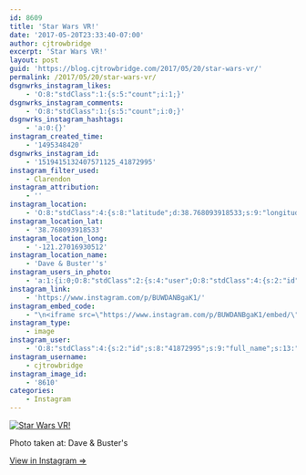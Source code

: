 ```yaml
---
id: 8609
title: 'Star Wars VR!'
date: '2017-05-20T23:33:40-07:00'
author: cjtrowbridge
excerpt: 'Star Wars VR!'
layout: post
guid: 'https://blog.cjtrowbridge.com/2017/05/20/star-wars-vr/'
permalink: /2017/05/20/star-wars-vr/
dsgnwrks_instagram_likes:
    - 'O:8:"stdClass":1:{s:5:"count";i:1;}'
dsgnwrks_instagram_comments:
    - 'O:8:"stdClass":1:{s:5:"count";i:0;}'
dsgnwrks_instagram_hashtags:
    - 'a:0:{}'
instagram_created_time:
    - '1495348420'
dsgnwrks_instagram_id:
    - '1519415132407571125_41872995'
instagram_filter_used:
    - Clarendon
instagram_attribution:
    - ''
instagram_location:
    - 'O:8:"stdClass":4:{s:8:"latitude";d:38.768093918533;s:9:"longitude";d:-121.27016930512;s:4:"name";s:15:"Dave & Buster''s";s:2:"id";i:47522;}'
instagram_location_lat:
    - '38.768093918533'
instagram_location_long:
    - '-121.27016930512'
instagram_location_name:
    - 'Dave & Buster''s'
instagram_users_in_photo:
    - 'a:1:{i:0;O:8:"stdClass":2:{s:4:"user";O:8:"stdClass":4:{s:2:"id";s:9:"194654656";s:9:"full_name";s:11:"The Tajster";s:15:"profile_picture";s:97:"https://scontent.cdninstagram.com/t51.2885-19/s150x150/14288123_1766090897001332_1324390932_a.jpg";s:8:"username";s:8:"tajster6";}s:8:"position";O:8:"stdClass":2:{s:1:"x";d:0.28729752;s:1:"y";d:0.42430556;}}}'
instagram_link:
    - 'https://www.instagram.com/p/BUWDANBgaK1/'
instagram_embed_code:
    - "\n<iframe src=\"https://www.instagram.com/p/BUWDANBgaK1/embed/\" width=\"612\" height=\"710\" frameborder=\"0\" scrolling=\"no\" allowtransparency=\"true\" class=\"insta-image-embed\"></iframe>\n"
instagram_type:
    - image
instagram_user:
    - 'O:8:"stdClass":4:{s:2:"id";s:8:"41872995";s:9:"full_name";s:13:"CJ Trowbridge";s:15:"profile_picture";s:96:"https://scontent.cdninstagram.com/t51.2885-19/s150x150/13724650_1188772791164794_142557231_a.jpg";s:8:"username";s:12:"cjtrowbridge";}'
instagram_username:
    - cjtrowbridge
instagram_image_id:
    - '8610'
categories:
    - Instagram
---
```


[![Star Wars VR!](https://blog.cjtrowbridge.com/wp-content/uploads/2017/05/1495348420-1-1.jpg)](https://www.instagram.com/p/BUWDANBgaK1/)

Photo taken at: Dave &amp; Buster's

[View in Instagram ⇒](https://www.instagram.com/p/BUWDANBgaK1/)